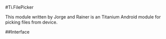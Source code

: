 #Ti.FilePicker

This module written by Jorge and Rainer is an Titanium Android module for picking files from device.


##Interface

